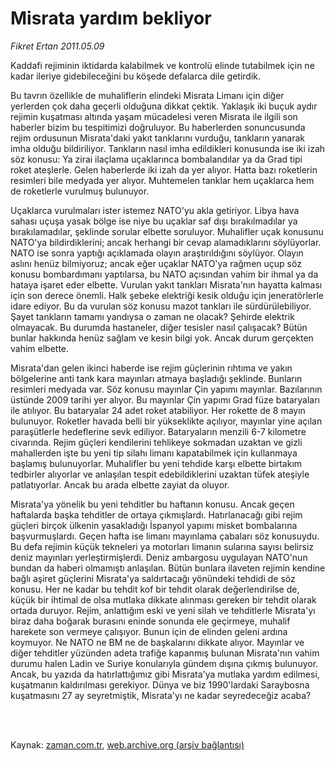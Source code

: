 # Misrata  yardım bekliyor

*Fikret Ertan 2011.05.09*

<td class="columnist-detail">
<p>Kaddafi rejiminin iktidarda kalabilmek ve kontrolü elinde tutabilmek için ne kadar ileriye gidebileceğini bu köşede defalarca dile getirdik.</p>
<p>
<div id="haberMetinDiv">
<p>Bu tavrın özellikle de muhaliflerin elindeki Misrata Limanı için diğer yerlerden çok daha geçerli olduğuna dikkat çektik. Yaklaşık iki buçuk aydır rejimin kuşatması altında yaşam mücadelesi veren Misrata ile ilgili son haberler bizim bu tespitimizi doğruluyor. Bu haberlerden sonuncusunda rejim ordusunun Misrata'daki yakıt tanklarını vurduğu, tankların yanarak imha olduğu bildiriliyor. Tankların nasıl imha edildikleri konusunda ise iki izah söz konusu: Ya zirai ilaçlama uçaklarınca bombalandılar ya da Grad tipi roket ateşlerle. Gelen haberlerde iki izah da yer alıyor. Hatta bazı roketlerin resimleri bile medyada yer alıyor. Muhtemelen tanklar hem uçaklarca hem de roketlerle vurulmuş bulunuyor.
<p>Uçaklarca vurulmaları ister istemez NATO'yu akla getiriyor. Libya hava sahası uçuşa yasak bölge ise niye bu uçaklar saf dışı bırakılmadılar ya bırakılamadılar, şeklinde sorular elbette soruluyor. Muhalifler uçak konusunu NATO'ya bildirdiklerini; ancak herhangi bir cevap alamadıklarını söylüyorlar. NATO ise sonra yaptığı açıklamada olayın araştırıldığını söylüyor. Olayın aslını henüz bilmiyoruz; ancak eğer uçaklar NATO'ya rağmen uçup söz konusu bombardımanı yaptılarsa, bu NATO açısından vahim bir ihmal ya da hataya işaret eder elbette. Vurulan yakıt tankları Misrata'nın hayatta kalması için son derece önemli. Halk şebeke elektriği kesik olduğu için jeneratörlerle idare ediyor. Bu da vurulan söz konusu mazot tankları ile sürdürülebiliyor. Şayet tankların tamamı yandıysa o zaman ne olacak? Şehirde elektrik olmayacak. Bu durumda hastaneler, diğer tesisler nasıl çalışacak? Bütün bunlar hakkında henüz sağlam ve kesin bilgi yok. Ancak durum gerçekten vahim elbette.
<p>Misrata'dan gelen ikinci haberde ise rejim güçlerinin rıhtıma ve yakın bölgelerine anti tank kara mayınları atmaya başladığı şeklinde. Bunların resimleri medyada var. Söz konusu mayınlar Çin yapımı mayınlar. Bazılarının üstünde 2009 tarihi yer alıyor. Bu mayınlar Çin yapımı Grad füze bataryaları ile atılıyor. Bu bataryalar 24 adet roket atabiliyor. Her rokette de 8 mayın bulunuyor. Roketler havada belli bir yükseklikte açılıyor, mayınlar yine açılan paraşütlerle hedeflerine sevk ediliyor. Bataryaların menzili 6-7 kilometre civarında. Rejim güçleri kendilerini tehlikeye sokmadan uzaktan ve gizli mahallerden işte bu yeni tip silahı limanı kapatabilmek için kullanmaya başlamış bulunuyorlar. Muhalifler bu yeni tehdide karşı elbette birtakım tedbirler alıyorlar ve anlaşılan tespit edebildiklerini uzaktan tüfek ateşiyle patlatıyorlar. Ancak bu arada elbette zayiat da oluyor.
<p>Misrata'ya yönelik bu yeni tehditler bu haftanın konusu. Ancak geçen haftalarda başka tehditler de ortaya çıkmışlardı. Hatırlanacağı gibi rejim güçleri birçok ülkenin yasakladığı İspanyol yapımı misket bombalarına başvurmuşlardı. Geçen hafta ise limanı mayınlama çabaları söz konusuydu. Bu defa rejimin küçük tekneleri ya motorları limanın sularına sayısı belirsiz deniz mayınları yerleştirmişlerdi. Deniz ambargosu uygulayan NATO'nun bundan da haberi olmamıştı anlaşılan. Bütün bunlara ilaveten rejimin kendine bağlı aşiret güçlerini Misrata'ya saldırtacağı yönündeki tehdidi de söz konusu. Her ne kadar bu tehdit kof bir tehdit olarak değerlendirilse de, küçük bir ihtimal de olsa mutlaka dikkate alınması gereken bir tehdit olarak ortada duruyor. Rejim, anlattığım eski ve yeni silah ve tehditlerle Misrata'yı biraz daha boğarak burasını eninde sonunda ele geçirmeye, muhalif harekete son vermeye çalışıyor. Bunun için de elinden geleni ardına koymuyor. Ne NATO ne BM ne de başkalarını dikkate alıyor. Mayınlar ve diğer tehditler yüzünden adeta trafiğe kapanmış bulunan Misrata'nın vahim durumu halen Ladin ve Suriye konularıyla gündem dışına çıkmış bulunuyor. Ancak, bu yazıda da hatırlattığımız gibi Misrata'ya mutlaka yardım edilmesi, kuşatmanın kaldırılması gerekiyor. Dünya ve biz 1990'lardaki Saraybosna kuşatmasını 27 ay seyretmiştik, Misrata'yı ne kadar seyredeceğiz acaba? </p></p></p></p></div>
</p>


<p><br>
		 </br></p></td>

Kaynak: [zaman.com.tr](http://zaman.com.tr/yazar.do?yazino=1131900), [web.archive.org (arşiv bağlantısı)](http://web.archive.org/web/20110809060429/http://www.zaman.com.tr:80/yazar.do?yazino=1131900)
